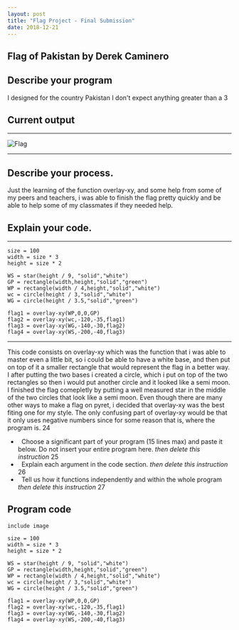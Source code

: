 ```yaml
---
layout: post
title: "Flag Project - Final Submission"
date: 2018-12-21
---
```


## Flag of Pakistan by Derek Caminero

## Describe your program
I designed for the country Pakistan
I don't expect anything greater than a 3

## Current output

* * *
![Flag](/images/final-flag.png)
* * *

## Describe your process.
Just the learning of the function overlay-xy, and some help from some of my peers and teachers, i was able to finish the flag pretty quickly and be able to help some of my classmates if they needed help.

## Explain your code.
* * *
```
size = 100
width = size * 3
height = size * 2

WS = star(height / 9, "solid","white")
GP = rectangle(width,height,"solid","green")
WP = rectangle(width / 4,height,"solid","white")
wc = circle(height / 3,"solid","white")
WG = circle(height / 3.5,"solid","green")

flag1 = overlay-xy(WP,0,0,GP)
flag2 = overlay-xy(wc,-120,-35,flag1)
flag3 = overlay-xy(WG,-140,-30,flag2)
flag4 = overlay-xy(WS,-200,-40,flag3)
```
* * *
This code consists on overlay-xy which was the function that i was able to master even a little bit, so i could be able to have a white base, and then put on top of it a smaller rectangle that would represent the flag in a better way. I after putting the two bases i created a circle, which i put on top of the two rectangles so then i would put another circle and it looked like a semi moon. I finished the flag comepletly by putting a well measured star in the middle of the two circles that look like a semi moon. Even though there are many other ways to make a flag on pyret, i decided that overlay-xy was the best fiting one for my style. The only confusing part of overlay-xy would be that it only uses negative numbers since for some reason that is, where the program is.​
24
-   Choose a significant part of your program (15 lines max) and paste it below. Do not insert your entire program here. _then delete this instruction_
25
-   Explain each argument in the code section. _then delete this instruction_
26
-   Tell us how it functions independently and within the whole program _then delete this instruction_
27

 
## Program code

```
include image

size = 100
width = size * 3
height = size * 2

WS = star(height / 9, "solid","white")
GP = rectangle(width,height,"solid","green")
WP = rectangle(width / 4,height,"solid","white")
wc = circle(height / 3,"solid","white")
WG = circle(height / 3.5,"solid","green")

flag1 = overlay-xy(WP,0,0,GP)
flag2 = overlay-xy(wc,-120,-35,flag1)
flag3 = overlay-xy(WG,-140,-30,flag2)
flag4 = overlay-xy(WS,-200,-40,flag3)
```
